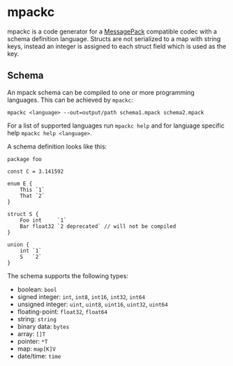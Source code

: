 # mpackc

mpackc is a code generator for a [MessagePack](https://msgpack.org/) compatible codec with a schema definition language. Structs are not serialized to a map with string keys, instead an integer is assigned to each struct field which is used as the key.

## Schema
An mpack schema can be compiled to one or more programming languages. This can be achieved by `mpackc`:
```
mpackc <language> --out=output/path schema1.mpack schema2.mpack
```
For a list of supported languages run `mpackc help` and for language specific help `mpackc help <language>`.

A schema definition looks like this:
```
package foo

const C = 3.141592

enum E {
	This `1`
	That `2`
}

struct S {
	Foo int     `1`
	Bar float32 `2 deprecated` // will not be compiled
}

union {
	int `1`
	S   `2`
}
```

The schema supports the following types:
* boolean: `bool`
* signed integer: `int`, `int8`, `int16`, `int32`, `int64`
* unsigned integer: `uint`, `uint8`, `uint16`, `uint32`, `uint64`
* floating-point: `float32`, `float64`
* string: `string`
* binary data: `bytes`
* array: `[]T`
* pointer: `*T`
* map: `map[K]V`
* date/time: `time`
